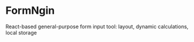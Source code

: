 # FormNgin
React-based general-purpose form input tool: layout, dynamic calculations, local storage
